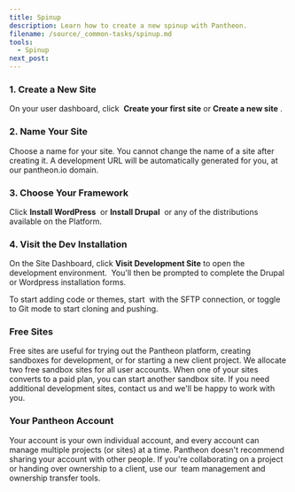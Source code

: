 ```yaml
---
title: Spinup
description: Learn how to create a new spinup with Pantheon.
filename: /source/_common-tasks/spinup.md
tools:
  - Spinup
next_post:
---
```

### 1. Create a New Site

On your user dashboard, click  **Create your first site** or **Create a new site** .

### 2. Name Your Site

Choose a name for your site. You cannot change the name of a site after creating it. A development URL will be automatically generated for you, at our pantheon.io domain.

### 3. Choose Your Framework

Click **Install WordPress**  or **Install Drupal**  or any of the distributions available on the Platform.

### 4. Visit the Dev Installation

On the Site Dashboard, click **Visit Development Site** to open the development environment.  You'll then be prompted to complete the Drupal or Wordpress installation forms.  

To start adding code or themes, start  with the SFTP connection, or toggle to Git mode to start cloning and pushing.

### Free Sites

Free sites are useful for trying out the Pantheon platform, creating sandboxes for development, or for starting a new client project. We allocate two free sandbox sites for all user accounts. When one of your sites converts to a paid plan, you can start another sandbox site. If you need additional development sites, contact us and we'll be happy to work with you.

### Your Pantheon Account

Your account is your own individual account, and every account can manage multiple projects (or sites) at a time. Pantheon doesn't recommend sharing your account with other people. If you're collaborating on a project or handing over ownership to a client, use our  team management and ownership transfer tools.  

​
